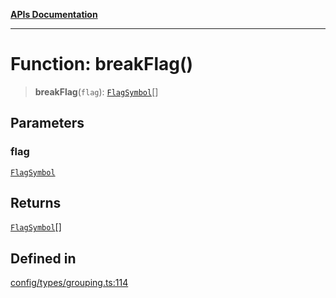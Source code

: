 [**APIs Documentation**](../README.md)

***

# Function: breakFlag()

> **breakFlag**(`flag`): [`FlagSymbol`](../type-aliases/FlagSymbol.md)[]

## Parameters

### flag

[`FlagSymbol`](../type-aliases/FlagSymbol.md)

## Returns

[`FlagSymbol`](../type-aliases/FlagSymbol.md)[]

## Defined in

[config/types/grouping.ts:114](https://github.com/daidodo/format-imports/blob/ff017abf6278875690a1b32bf81664f2bd289753/src/lib/config/types/grouping.ts#L114)
